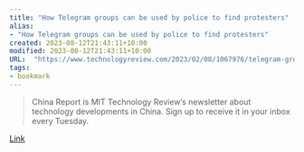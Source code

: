 ```yaml
---
title: "How Telegram groups can be used by police to find protesters"
alias:
- "How Telegram groups can be used by police to find protesters"
created: 2023-08-12T21:43:11+10:00
modified: 2023-08-12T21:43:11+10:00
URL:  "https://www.technologyreview.com/2023/02/08/1067976/telegram-groups-police-china-protesters/"
tags:
- bookmark
---
```


> China Report is MIT Technology Review’s newsletter about technology developments in China. Sign up to receive it in your inbox every Tuesday.

[Link](https://www.technologyreview.com/2023/02/08/1067976/telegram-groups-police-china-protesters/)